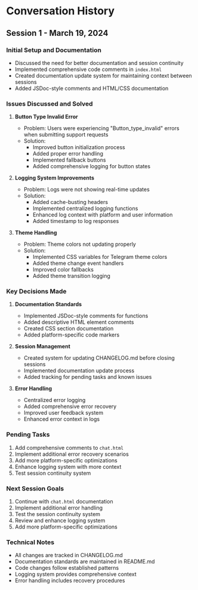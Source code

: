 # Conversation History

## Session 1 - March 19, 2024

### Initial Setup and Documentation
- Discussed the need for better documentation and session continuity
- Implemented comprehensive code comments in `index.html`
- Created documentation update system for maintaining context between sessions
- Added JSDoc-style comments and HTML/CSS documentation

### Issues Discussed and Solved
1. **Button Type Invalid Error**
   - Problem: Users were experiencing "Button_type_invalid" errors when submitting support requests
   - Solution: 
     - Improved button initialization process
     - Added proper error handling
     - Implemented fallback buttons
     - Added comprehensive logging for button states

2. **Logging System Improvements**
   - Problem: Logs were not showing real-time updates
   - Solution:
     - Added cache-busting headers
     - Implemented centralized logging functions
     - Enhanced log context with platform and user information
     - Added timestamp to log responses

3. **Theme Handling**
   - Problem: Theme colors not updating properly
   - Solution:
     - Implemented CSS variables for Telegram theme colors
     - Added theme change event handlers
     - Improved color fallbacks
     - Added theme transition logging

### Key Decisions Made
1. **Documentation Standards**
   - Implemented JSDoc-style comments for functions
   - Added descriptive HTML element comments
   - Created CSS section documentation
   - Added platform-specific code markers

2. **Session Management**
   - Created system for updating CHANGELOG.md before closing sessions
   - Implemented documentation update process
   - Added tracking for pending tasks and known issues

3. **Error Handling**
   - Centralized error logging
   - Added comprehensive error recovery
   - Improved user feedback system
   - Enhanced error context in logs

### Pending Tasks
1. Add comprehensive comments to `chat.html`
2. Implement additional error recovery scenarios
3. Add more platform-specific optimizations
4. Enhance logging system with more context
5. Test session continuity system

### Next Session Goals
1. Continue with `chat.html` documentation
2. Implement additional error handling
3. Test the session continuity system
4. Review and enhance logging system
5. Add more platform-specific optimizations

### Technical Notes
- All changes are tracked in CHANGELOG.md
- Documentation standards are maintained in README.md
- Code changes follow established patterns
- Logging system provides comprehensive context
- Error handling includes recovery procedures 